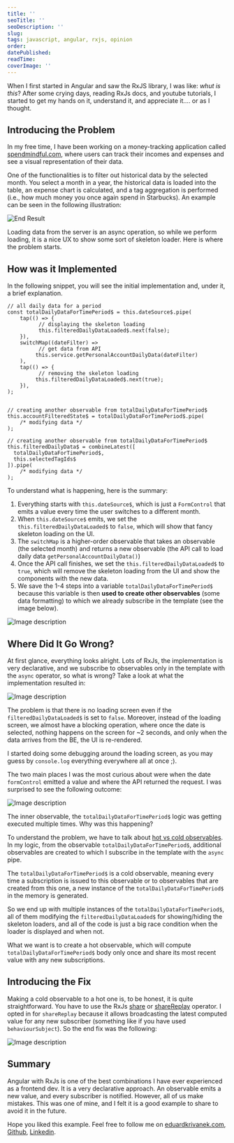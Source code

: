 ```yaml
---
title: ''
seoTitle: ''
seoDescription: ''
slug:
tags: javascript, angular, rxjs, opinion
order:
datePublished:
readTime:
coverImage: ''
---
```


When I first started in Angular and saw the RxJS library, I was like: _whut is this_? After some crying days, reading RxJs docs, and youtube tutorials, I started to get my hands on it, understand it, and appreciate it…. or as I thought.

## Introducing the Problem

In my free time, I have been working on a money-tracking application called [spendmindful.com](http://spendmindful.com), where users can track their incomes and expenses and see a visual representation of their data.

One of the functionalities is to filter out historical data by the selected month. You select a month in a year, the historical data is loaded into the table, an expense chart is calculated, and a tag aggregation is performed (i.e., how much money you once again spend in Starbucks). An example can be seen in the following illustration:

![End Result](https://dev-to-uploads.s3.amazonaws.com/uploads/articles/a33dwvoqskrxpshtg90n.gif)

Loading data from the server is an async operation, so while we perform loading, it is a nice UX to show some sort of skeleton loader. Here is where the problem starts.

## How was it Implemented

In the following snippet, you will see the initial implementation and, under it, a brief explanation.

```TS
// all daily data for a period
const totalDailyDataForTimePeriod$ = this.dateSource$.pipe(
	tap(() => {
          // displaying the skeleton loading
          this.filteredDailyDataLoaded$.next(false);
	}),
	switchMap((dateFilter) =>
          // get data from API
         this.service.getPersonalAccountDailyData(dateFilter)
	),
	tap(() => {
          // removing the skeleton loading
	     this.filteredDailyDataLoaded$.next(true);
	}),
);


// creating another observable from totalDailyDataForTimePeriod$
this.accountFilteredState$ = totalDailyDataForTimePeriod$.pipe(
	/* modifying data */
);

// creating another observable from totalDailyDataForTimePeriod$
this.filteredDailyData$ = combineLatest([
  totalDailyDataForTimePeriod$,
  this.selectedTagIds$
]).pipe(
	/* modifying data */
);
```

To understand what is happening, here is the summary:

1. Everything starts with `this.dateSource$`, which is just a `FormControl` that emits a value every time the user switches to a different month.
2. When `this.dateSource$` emits, we set the `this.filteredDailyDataLoaded$` to `false`, which will show that fancy skeleton loading on the UI.
3. The `switchMap` is a higher-order observable that takes an observable (the selected month) and returns a new observable (the API call to load daily data `getPersonalAccountDailyData()`)
4. Once the API call finishes, we set the `this.filteredDailyDataLoaded$` to `true`, which will remove the skeleton loading from the UI and show the components with the new data.
5. We save the 1-4 steps into a variable `totalDailyDataForTimePeriod$` because this variable is then **used to create other observables** (some data formatting) to which we already subscribe in the template (see the image below).

![Image description](https://dev-to-uploads.s3.amazonaws.com/uploads/articles/k7d5zv30qtzx8qo0tvsh.png)

## Where Did It Go Wrong?

At first glance, everything looks alright. Lots of RxJs, the implementation is very declarative, and we subscribe to observables only in the template with the `async` operator, so what is wrong? Take a look at what the implementation resulted in:

![Image description](https://dev-to-uploads.s3.amazonaws.com/uploads/articles/7cfy9ns4sv9jpnqeuoq3.gif)

The problem is that there is no loading screen even if the `filteredDailyDataLoaded$` is set to `false`. Moreover, instead of the loading screen, we almost have a blocking operation, where once the date is selected, nothing happens on the screen for ~2 seconds, and only when the data arrives from the BE, the UI is re-rendered.

I started doing some debugging around the loading screen, as you may guess by `console.log` everything everywhere all at once ;).

The two main places I was the most curious about were when the date `formControl` emitted a value and where the API returned the request. I was surprised to see the following outcome:

![Image description](https://dev-to-uploads.s3.amazonaws.com/uploads/articles/03mxcsvzsh4othljc2wn.gif)

The inner observable, the `totalDailyDataForTimePeriod$` logic was getting executed multiple times. Why was this happening?

To understand the problem, we have to talk about [hot vs cold observables](https://www.decodedfrontend.io/hot-vs-cold-observable-in-rxjs/). In my logic, from the observable `totalDailyDataForTimePeriod$`, additional observables are created to which I subscribe in the template with the `async` pipe.

The `totalDailyDataForTimePeriod$` is a cold observable, meaning every time a subscription is issued to this observable or to observables that are created from this one, a new instance of the `totalDailyDataForTimePeriod$` in the memory is generated.

So we end up with multiple instances of the `totalDailyDataForTimePeriod$`, all of them modifying the `filteredDailyDataLoaded$` for showing/hiding the skeleton loaders, and all of the code is just a big race condition when the loader is displayed and when not.

What we want is to create a hot observable, which will compute `totalDailyDataForTimePeriod$` body only once and share its most recent value with any new subscriptions.

## Introducing the Fix

Making a cold observable to a hot one is, to be honest, it is quite straightforward. You have to use the RxJs [share](https://rxjs.dev/api/operators/share) or [shareReplay](https://rxjs.dev/api/operators/shareReplay) operator. I opted in for `shareReplay` because it allows broadcasting the latest computed value for any new subscriber (something like if you have used `behaviourSubject`). So the end fix was the following:

![Image description](https://dev-to-uploads.s3.amazonaws.com/uploads/articles/0yfgcd7t6a2o42i44yx3.gif)

## Summary

Angular with RxJs is one of the best combinations I have ever experienced as a frontend dev. It is a very declarative approach. An observable emits a new value, and every subscriber is notified. However, all of us make mistakes. This was one of mine, and I felt it is a good example to share to avoid it in the future.

Hope you liked this example. Feel free to follow me on [eduardkrivanek.com](https://eduardkrivanek.com/), [Github](https://github.com/krivanek06), [Linkedin](https://www.linkedin.com/in/eduard-krivanek-714760148/).
